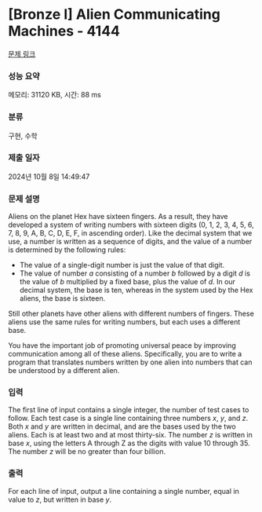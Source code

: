 # [Bronze I] Alien Communicating Machines - 4144 

[문제 링크](https://www.acmicpc.net/problem/4144) 

### 성능 요약

메모리: 31120 KB, 시간: 88 ms

### 분류

구현, 수학

### 제출 일자

2024년 10월 8일 14:49:47

### 문제 설명

<p>Aliens on the planet Hex have sixteen fingers. As a result, they have developed a system of writing numbers with sixteen digits (0, 1, 2, 3, 4, 5, 6, 7, 8, 9, A, B, C, D, E, F, in ascending order). Like the decimal system that we use, a number is written as a sequence of digits, and the value of a number is determined by the following rules:</p>

<ul>
	<li>The value of a single-digit number is just the value of that digit.</li>
	<li>The value of number <em>a</em> consisting of a number <em>b</em> followed by a digit <em>d</em> is the value of <em>b</em> multiplied by a fixed base, plus the value of <em>d</em>. In our decimal system, the base is ten, whereas in the system used by the Hex aliens, the base is sixteen.</li>
</ul>

<p>Still other planets have other aliens with different numbers of fingers. These aliens use the same rules for writing numbers, but each uses a different base.</p>

<p>You have the important job of promoting universal peace by improving communication among all of these aliens. Specifically, you are to write a program that translates numbers written by one alien into numbers that can be understood by a different alien.</p>

### 입력 

 <p>The first line of input contains a single integer, the number of test cases to follow. Each test case is a single line containing three numbers <em>x</em>, <em>y</em>, and <em>z</em>. Both <em>x</em> and <em>y</em> are written in decimal, and are the bases used by the two aliens. Each is at least two and at most thirty-six. The number <em>z</em> is written in base <em>x</em>, using the letters A through Z as the digits with value 10 through 35. The number <em>z</em> will be no greater than four billion.</p>

### 출력 

 <p>For each line of input, output a line containing a single number, equal in value to <em>z</em>, but written in base <em>y</em>.</p>

